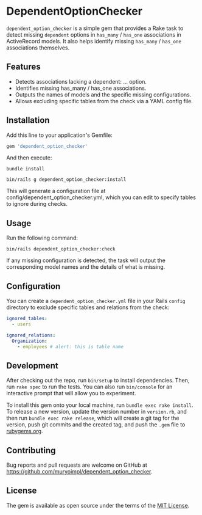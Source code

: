 # DependentOptionChecker

`dependent_option_checker` is a simple gem that provides a Rake task to detect missing `dependent` options in `has_many` / `has_one` associations in ActiveRecord models. It also helps identify missing `has_many` / `has_one` associations themselves.

## Features

- Detects associations lacking a dependent: ... option.
- Identifies missing has_many / has_one associations.
- Outputs the names of models and the specific missing configurations.
- Allows excluding specific tables from the check via a YAML config file.

## Installation

Add this line to your application's Gemfile:
```ruby
gem 'dependent_option_checker'
```

And then execute:
```console
bundle install

bin/rails g dependent_option_checker:install
```

This will generate a configuration file at config/dependent_option_checker.yml, which you can edit to specify tables to ignore during checks.

## Usage

Run the following command:

```console
bin/rails dependent_option_checker:check
```

If any missing configuration is detected, the task will output the corresponding model names and the details of what is missing.


## Configuration

You can create a `dependent_option_checker.yml` file in your Rails `config` directory to exclude specific tables and relations from the check:

```yaml
ignored_tables:
  - users

ignored_relations:
  Organization:
    - employees # alert: this is table name
```

## Development

After checking out the repo, run `bin/setup` to install dependencies. Then, run `rake spec` to run the tests. You can also run `bin/console` for an interactive prompt that will allow you to experiment.

To install this gem onto your local machine, run `bundle exec rake install`. To release a new version, update the version number in `version.rb`, and then run `bundle exec rake release`, which will create a git tag for the version, push git commits and the created tag, and push the `.gem` file to [rubygems.org](https://rubygems.org).

## Contributing

Bug reports and pull requests are welcome on GitHub at https://github.com/muryoimpl/dependent_option_checker.

## License

The gem is available as open source under the terms of the [MIT License](https://opensource.org/licenses/MIT).
